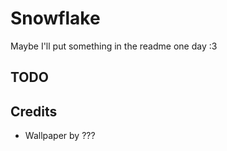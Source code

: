 # Snowflake

Maybe I'll put something in the readme one day :3

## TODO

## Credits

- Wallpaper by ???
